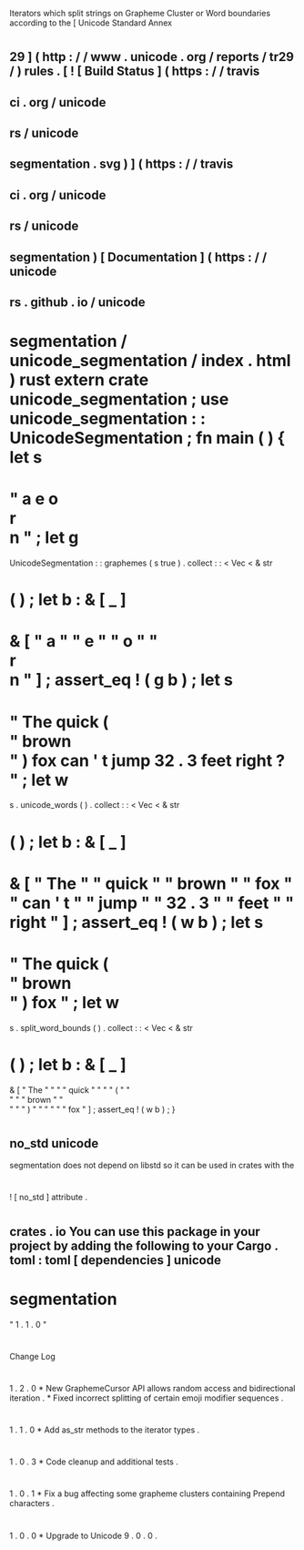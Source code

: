 Iterators
which
split
strings
on
Grapheme
Cluster
or
Word
boundaries
according
to
the
[
Unicode
Standard
Annex
#
29
]
(
http
:
/
/
www
.
unicode
.
org
/
reports
/
tr29
/
)
rules
.
[
!
[
Build
Status
]
(
https
:
/
/
travis
-
ci
.
org
/
unicode
-
rs
/
unicode
-
segmentation
.
svg
)
]
(
https
:
/
/
travis
-
ci
.
org
/
unicode
-
rs
/
unicode
-
segmentation
)
[
Documentation
]
(
https
:
/
/
unicode
-
rs
.
github
.
io
/
unicode
-
segmentation
/
unicode_segmentation
/
index
.
html
)
rust
extern
crate
unicode_segmentation
;
use
unicode_segmentation
:
:
UnicodeSegmentation
;
fn
main
(
)
{
let
s
=
"
a
e
o
\
r
\
n
"
;
let
g
=
UnicodeSegmentation
:
:
graphemes
(
s
true
)
.
collect
:
:
<
Vec
<
&
str
>
>
(
)
;
let
b
:
&
[
_
]
=
&
[
"
a
"
"
e
"
"
o
"
"
\
r
\
n
"
]
;
assert_eq
!
(
g
b
)
;
let
s
=
"
The
quick
(
\
"
brown
\
"
)
fox
can
'
t
jump
32
.
3
feet
right
?
"
;
let
w
=
s
.
unicode_words
(
)
.
collect
:
:
<
Vec
<
&
str
>
>
(
)
;
let
b
:
&
[
_
]
=
&
[
"
The
"
"
quick
"
"
brown
"
"
fox
"
"
can
'
t
"
"
jump
"
"
32
.
3
"
"
feet
"
"
right
"
]
;
assert_eq
!
(
w
b
)
;
let
s
=
"
The
quick
(
\
"
brown
\
"
)
fox
"
;
let
w
=
s
.
split_word_bounds
(
)
.
collect
:
:
<
Vec
<
&
str
>
>
(
)
;
let
b
:
&
[
_
]
=
&
[
"
The
"
"
"
"
quick
"
"
"
"
(
"
"
\
"
"
"
brown
"
"
\
"
"
"
)
"
"
"
"
"
"
fox
"
]
;
assert_eq
!
(
w
b
)
;
}
#
no_std
unicode
-
segmentation
does
not
depend
on
libstd
so
it
can
be
used
in
crates
with
the
#
!
[
no_std
]
attribute
.
#
crates
.
io
You
can
use
this
package
in
your
project
by
adding
the
following
to
your
Cargo
.
toml
:
toml
[
dependencies
]
unicode
-
segmentation
=
"
1
.
1
.
0
"
#
Change
Log
#
#
1
.
2
.
0
*
New
GraphemeCursor
API
allows
random
access
and
bidirectional
iteration
.
*
Fixed
incorrect
splitting
of
certain
emoji
modifier
sequences
.
#
#
1
.
1
.
0
*
Add
as_str
methods
to
the
iterator
types
.
#
#
1
.
0
.
3
*
Code
cleanup
and
additional
tests
.
#
#
1
.
0
.
1
*
Fix
a
bug
affecting
some
grapheme
clusters
containing
Prepend
characters
.
#
#
1
.
0
.
0
*
Upgrade
to
Unicode
9
.
0
.
0
.
